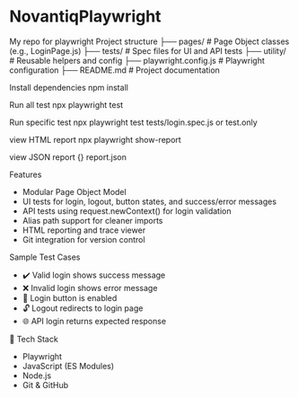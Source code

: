 # NovantiqPlaywright
My repo for playwright
Project structure
├── pages/               # Page Object classes (e.g., LoginPage.js)
├── tests/               # Spec files for UI and API tests
├── utility/               # Reusable helpers and config
├── playwright.config.js # Playwright configuration
├── README.md            # Project documentation

Install dependencies
npm install

Run all test 
npx playwright test

Run specific test 
npx playwright test tests/login.spec.js
or test.only

view HTML report
npx playwright show-report

view JSON report
{} report.json 

Features
- Modular Page Object Model
- UI tests for login, logout, button states, and success/error messages
- API tests using request.newContext() for login validation
- Alias path support for cleaner imports
- HTML reporting and trace viewer
- Git integration for version control


Sample Test Cases
- ✔️ Valid login shows success message
- ❌ Invalid login shows error message
- 🔘 Login button is enabled
- 🔓 Logout redirects to login page
- 🌐 API login returns expected response

🔧 Tech Stack
- Playwright
- JavaScript (ES Modules)
- Node.js
- Git & GitHub




